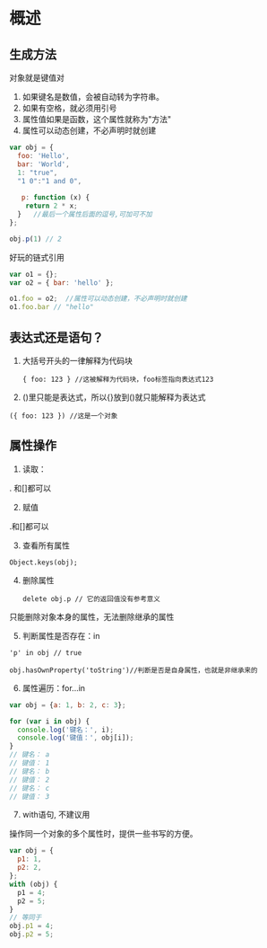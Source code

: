 # 概述

## 生成方法

对象就是键值对

1. 如果键名是数值，会被自动转为字符串。
2. 如果有空格，就必须用引号
3. 属性值如果是函数，这个属性就称为"方法"
4. 属性可以动态创建，不必声明时就创建

```javascript
var obj = {
  foo: 'Hello',
  bar: 'World',
  1: "true",
  "1 0":"1 and 0",
  
   p: function (x) {
    return 2 * x;
  }   //最后一个属性后面的逗号,可加可不加
};

obj.p(1) // 2
```

好玩的链式引用

```javascript
var o1 = {};
var o2 = { bar: 'hello' };

o1.foo = o2;  //属性可以动态创建，不必声明时就创建
o1.foo.bar // "hello"
```

## 表达式还是语句？ 

1. 大括号开头的一律解释为代码块

   ```
   { foo: 123 } //这被解释为代码块，foo标签指向表达式123
   ```

2. ()里只能是表达式，所以{}放到()就只能解释为表达式

```
({ foo: 123 }) //这是一个对象
```

## 属性操作

1. 读取： 

. 和[]都可以

2. 赋值

.和[]都可以

3. 查看所有属性

```
Object.keys(obj);
```

4. 删除属性

   ```
   delete obj.p // 它的返回值没有参考意义
   ```

只能删除对象本身的属性，无法删除继承的属性

5. 判断属性是否存在：in

```
'p' in obj // true
```

```
obj.hasOwnProperty('toString')//判断是否是自身属性，也就是非继承来的
```

6. 属性遍历：for...in

```javascript
var obj = {a: 1, b: 2, c: 3};

for (var i in obj) {
  console.log('键名：', i);
  console.log('键值：', obj[i]);
}
// 键名： a
// 键值： 1
// 键名： b
// 键值： 2
// 键名： c
// 键值： 3
```

7. with语句, 不建议用

操作同一个对象的多个属性时，提供一些书写的方便。

```javascript
var obj = {
  p1: 1,
  p2: 2,
};
with (obj) {
  p1 = 4;
  p2 = 5;
}
// 等同于
obj.p1 = 4;
obj.p2 = 5;
```

